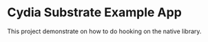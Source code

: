 # Cydia Substrate Example App

This project demonstrate on how to do hooking on the native library.
